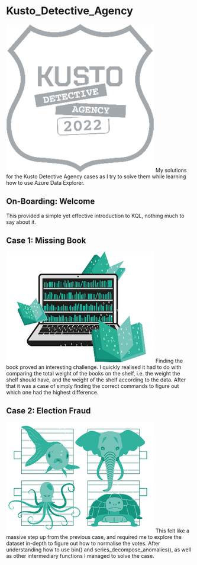 # Kusto_Detective_Agency
![Kusto Detective Agency Logo](/img/kusto.png "Kusto Detective Agency Log")
My solutions for the Kusto Detective Agency cases as I try to solve them while learning how to use Azure Data Explorer.


## On-Boarding: Welcome
This provided a simple yet effective introduction to KQL, nothing much to say about it.

## Case 1: Missing Book
![Case 1 Picture](/img/case1.png "Case 1 Picture")
Finding the book proved an interesting challenge. I quickly realised it had to do with comparing the total weight of the books on the shelf, i.e. the weight the shelf should have, and the weight of the shelf according to the data. After that it was a case of simply finding the correct commands to figure out which one had the highest difference.



## Case 2: Election Fraud
![Case 2 Picture](/img/case2.png "Case 2 Picture")
This felt like a massive step up from the previous case, and required me to explore the dataset in-depth to figure out how to normalise the votes. After understanding how to use bin() and series_decompose_anomalies(), as well as other intermediary functions I managed to solve the case. 



